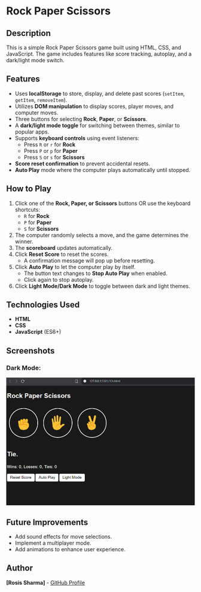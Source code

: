 # Rock Paper Scissors

## Description
This is a simple Rock Paper Scissors game built using HTML, CSS, and JavaScript. The game includes features like score tracking, autoplay, and a dark/light mode switch.

## Features
- Uses **localStorage** to store, display, and delete past scores (`setItem`, `getItem`, `removeItem`).
- Utilizes **DOM manipulation** to display scores, player moves, and computer moves.
- Three buttons for selecting **Rock**, **Paper**, or **Scissors**.
- A **dark/light mode toggle** for switching between themes, similar to popular apps.
- Supports **keyboard controls** using event listeners:
  - Press `R` or `r` for **Rock**
  - Press `P` or `p` for **Paper**
  - Press `S` or `s` for **Scissors**
- **Score reset confirmation** to prevent accidental resets.
- **Auto Play** mode where the computer plays automatically until stopped.

## How to Play
1. Click one of the **Rock, Paper, or Scissors** buttons OR use the keyboard shortcuts:
   - `R` for **Rock**
   - `P` for **Paper**
   - `S` for **Scissors**
2. The computer randomly selects a move, and the game determines the winner.
3. The **scoreboard** updates automatically.
4. Click **Reset Score** to reset the scores.
   - A confirmation message will pop up before resetting.
5. Click **Auto Play** to let the computer play by itself.
   - The button text changes to **Stop Auto Play** when enabled.
   - Click again to stop autoplay.
6. Click **Light Mode/Dark Mode** to toggle between dark and light themes.

## Technologies Used
- **HTML**
- **CSS**
- **JavaScript** (ES6+)

## Screenshots
### Dark Mode:
![Dark Mode](./images/dark-mode.png)


## Future Improvements
- Add sound effects for move selections.
- Implement a multiplayer mode.
- Add animations to enhance user experience.

## Author
**[Rosis Sharma]** - [GitHub Profile](https://github.com/rosheesh7)
